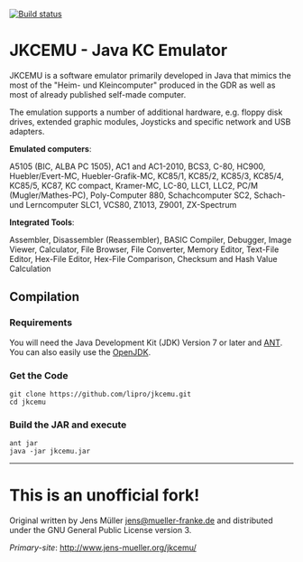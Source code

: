 [![Build status](https://ci.appveyor.com/api/projects/status/mkgj9ab635dp7hfo/branch/master?svg=true)](https://ci.appveyor.com/project/rexut/jkcemu/branch/master)

JKCEMU - Java KC Emulator
=========================

JKCEMU is a software emulator primarily developed in Java that
mimics the most of the "Heim- und Kleincomputer" produced in
the GDR as well as most of already published self-made computer.

The emulation supports a number of additional hardware, e.g.
floppy disk drives, extended graphic modules, Joysticks and
specific network and USB adapters.

**Emulated computers**:

A5105 (BIC, ALBA PC 1505), AC1 and AC1-2010, BCS3, C-80, HC900,
Huebler/Evert-MC, Huebler-Grafik-MC, KC85/1, KC85/2, KC85/3,
KC85/4, KC85/5, KC87, KC compact, Kramer-MC, LC-80, LLC1, LLC2,
PC/M (Mugler/Mathes-PC), Poly-Computer 880, Schachcomputer SC2,
Schach- und Lerncomputer SLC1, VCS80, Z1013, Z9001, ZX-Spectrum

**Integrated Tools**:

Assembler, Disassembler (Reassembler), BASIC Compiler, Debugger,
Image Viewer, Calculator, File Browser, File Converter, Memory
Editor, Text-File Editor, Hex-File Editor, Hex-File Comparison,
Checksum and Hash Value Calculation

## Compilation

### Requirements

You will need the Java Development Kit (JDK) Version 7 or later
and [ANT](https://ant.apache.org/). You can also easily use the
[OpenJDK](https://openjdk.java.net/).

### Get the Code

```
git clone https://github.com/lipro/jkcemu.git
cd jkcemu
```

### Build the JAR and execute

```
ant jar
java -jar jkcemu.jar
```

---

This is an unofficial fork!
===========================

Original written by Jens Müller <jens@mueller-franke.de> and
distributed under the GNU General Public License version 3.

*Primary-site*: http://www.jens-mueller.org/jkcemu/
